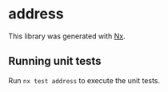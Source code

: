 # address

This library was generated with [Nx](https://nx.dev).

## Running unit tests

Run `nx test address` to execute the unit tests.
